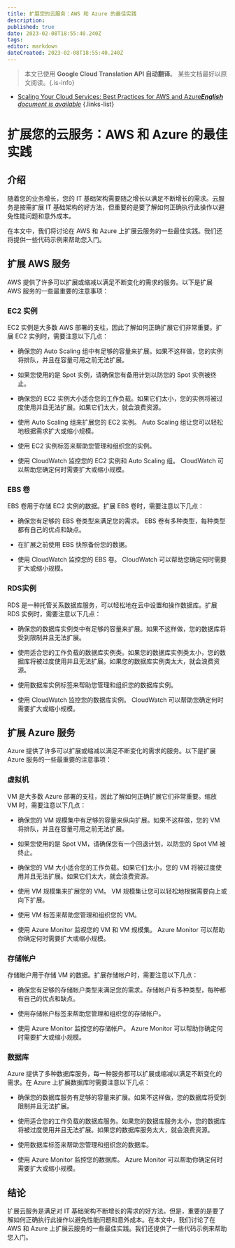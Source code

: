 ```yaml
---
title: 扩展您的云服务：AWS 和 Azure 的最佳实践
description: 
published: true
date: 2023-02-08T18:55:40.240Z
tags: 
editor: markdown
dateCreated: 2023-02-08T18:55:40.240Z
---
```


> 本文已使用 **Google Cloud Translation API 自动翻译**。
某些文档最好以原文阅读。{.is-info}



- [Scaling Your Cloud Services: Best Practices for AWS and Azure***English** document is available*](/en/Knowledge-base/Cloud/scaling-your-cloud-services-best-practices-for-aws-and-azure)
{.links-list}


# 扩展您的云服务：AWS 和 Azure 的最佳实践

## 介绍

随着您的业务增长，您的 IT 基础架构需要随之增长以满足不断增长的需求。云服务是按需扩展 IT 基础架构的好方法，但重要的是要了解如何正确执行此操作以避免性能问题和意外成本。

在本文中，我们将讨论在 AWS 和 Azure 上扩展云服务的一些最佳实践。我们还将提供一些代码示例来帮助您入门。

## 扩展 AWS 服务

AWS 提供了许多可以扩展或缩减以满足不断变化的需求的服务。以下是扩展 AWS 服务的一些最重要的注意事项：

### EC2 实例

EC2 实例是大多数 AWS 部署的支柱，因此了解如何正确扩展它们非常重要。扩展 EC2 实例时，需要注意以下几点：

- 确保您的 Auto Scaling 组中有足够的容量来扩展。如果不这样做，您的实例将排队，并且在容量可用之前无法扩展。

- 如果您使用的是 Spot 实例，请确保您有备用计划以防您的 Spot 实例被终止。

- 确保您的 EC2 实例大小适合您的工作负载。如果它们太小，您的实例将被过度使用并且无法扩展。如果它们太大，就会浪费资源。

- 使用 Auto Scaling 组来扩展您的 EC2 实例。 Auto Scaling 组让您可以轻松地根据需求扩大或缩小规模。

- 使用 EC2 实例标签来帮助您管理和组织您的实例。

- 使用 CloudWatch 监控您的 EC2 实例和 Auto Scaling 组。 CloudWatch 可以帮助您确定何时需要扩大或缩小规模。

### EBS 卷

EBS 卷用于存储 EC2 实例的数据。扩展 EBS 卷时，需要注意以下几点：

- 确保您有足够的 EBS 卷类型来满足您的需求。 EBS 卷有多种类型，每种类型都有自己的优点和缺点。

- 在扩展之前使用 EBS 快照备份您的数据。

- 使用 CloudWatch 监控您的 EBS 卷。 CloudWatch 可以帮助您确定何时需要扩大或缩小规模。

### RDS实例

RDS 是一种托管关系数据库服务，可以轻松地在云中设置和操作数据库。扩展 RDS 实例时，需要注意以下几点：

- 确保您的数据库实例类中有足够的容量来扩展。如果不这样做，您的数据库将受到限制并且无法扩展。

- 使用适合您的工作负载的数据库实例类。如果您的数据库实例类太小，您的数据库将被过度使用并且无法扩展。如果您的数据库实例类太大，就会浪费资源。

- 使用数据库实例标签来帮助您管理和组织您的数据库实例。

- 使用 CloudWatch 监控您的数据库实例。 CloudWatch 可以帮助您确定何时需要扩大或缩小规模。

## 扩展 Azure 服务

Azure 提供了许多可以扩展或缩减以满足不断变化的需求的服务。以下是扩展 Azure 服务的一些最重要的注意事项：

### 虚拟机

VM 是大多数 Azure 部署的支柱，因此了解如何正确扩展它们非常重要。缩放 VM 时，需要注意以下几点：

- 确保您的 VM 规模集中有足够的容量来纵向扩展。如果不这样做，您的 VM 将排队，并且在容量可用之前无法扩展。

- 如果您使用的是 Spot VM，请确保您有一个回退计划，以防您的 Spot VM 被终止。

- 确保您的 VM 大小适合您的工作负载。如果它们太小，您的 VM 将被过度使用并且无法扩展。如果它们太大，就会浪费资源。

- 使用 VM 规模集来扩展您的 VM。 VM 规模集让您可以轻松地根据需要向上或向下扩展。

- 使用 VM 标签来帮助您管理和组织您的 VM。

- 使用 Azure Monitor 监视您的 VM 和 VM 规模集。 Azure Monitor 可以帮助你确定何时需要扩大或缩小规模。

### 存储帐户

存储帐户用于存储 VM 的数据。扩展存储帐户时，需要注意以下几点：

- 确保您有足够的存储帐户类型来满足您的需求。存储帐户有多种类型，每种都有自己的优点和缺点。

- 使用存储帐户标签来帮助您管理和组织您的存储帐户。

- 使用 Azure Monitor 监控您的存储帐户。 Azure Monitor 可以帮助你确定何时需要扩大或缩小规模。

### 数据库

Azure 提供了多种数据库服务，每一种服务都可以扩展或缩减以满足不断变化的需求。在 Azure 上扩展数据库时需要注意以下几点：

- 确保您的数据库服务有足够的容量来扩展。如果不这样做，您的数据库将受到限制并且无法扩展。

- 使用适合您的工作负载的数据库服务。如果您的数据库服务太小，您的数据库将被过度使用并且无法扩展。如果您的数据库服务太大，就会浪费资源。

- 使用数据库标签来帮助您管理和组织您的数据库。

- 使用 Azure Monitor 监控您的数据库。 Azure Monitor 可以帮助你确定何时需要扩大或缩小规模。

## 结论

扩展云服务是满足对 IT 基础架构不断增长的需求的好方法。但是，重要的是要了解如何正确执行此操作以避免性能问题和意外成本。在本文中，我们讨论了在 AWS 和 Azure 上扩展云服务的一些最佳实践。我们还提供了一些代码示例来帮助您入门。